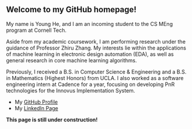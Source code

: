 ## Welcome to my GitHub homepage! 

My name is Young He, and I am an incoming student to the CS MEng program at Cornell Tech. 

Aside from my academic coursework, I am performing research under the guidance of Professor Zhiru Zhang. My interests lie within the applications of machine learning in electronic design automation (EDA), as well as general research in core machine learning algorithms. 

Previously, I received a B.S. in Computer Science \& Engineering and a B.S. in Mathematics (Highest Honors) from UCLA. I also worked as a software engineering intern at Cadence for a year, focusing on developing PnR technologies for the Innovus Implementation System. 

- My [GitHub Profile](https://github.com/Vrownie)
- My [LinkedIn Page](https://www.linkedin.com/in/young-he/)

**This page is still under construction!**
